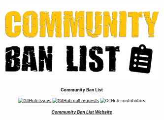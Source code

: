 <div align="center">

<img src="client/src/assets/img/brand/cbl-logo-dark.png" alt="Logo" width="500"/>

#### Community Ban List

[![GitHub issues](https://img.shields.io/github/issues/CommunityBanList/Communitybanlist.svg?style=flat-square)](https://github.com/CommunityBanList/Communitybanlist/issues)
[![GitHub pull requests](https://img.shields.io/github/issues-pr-raw/CommunityBanList/Communitybanlist.svg?style=flat-square)](https://github.com/CommunityBanList/Communitybanlist/pulls)
![GitHub contributors](https://img.shields.io/github/contributors/CommunityBanList/Communitybanlist.svg?style=flat-square)

##### [Community Ban List Website](https://communitybanlist.com/)

<br><br>
</div>